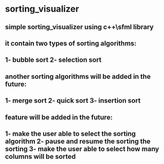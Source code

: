 # sorting_visualizer
simple sorting_visualizer using c++\sfml library
-------------------

## it contain two types of sorting algorithms:
1- bubble sort
2- selection sort
--------------

## another sorting algorithms will be added in the future:
1- merge sort
2- quick sort
3- insertion sort
------------
## feature will be added in the future:
1- make the user able to select the sorting algorithm 
2- pause and resume the sorting the sorting 
3- make the user able to select how many columns will be sorted
--------------
